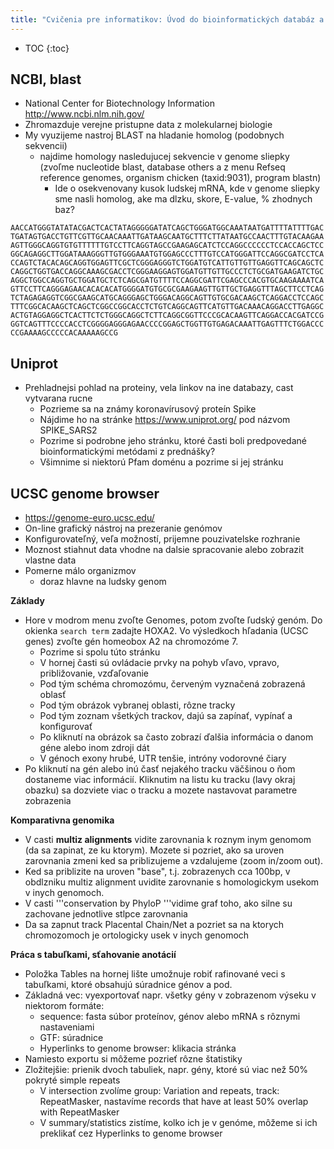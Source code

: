 ```yaml
---
title: "Cvičenia pre informatikov: Úvod do bioinformatických databáz a on-line nástrojov"
---
```


* TOC
{:toc}


## NCBI, blast

  - National Center for Biotechnology Information
    <http://www.ncbi.nlm.nih.gov/>
  - Zhromazduje verejne pristupne data z molekularnej biologie
  - My vyuzijeme nastroj BLAST na hladanie homolog (podobnych sekvencii)
    - najdime homology nasledujucej sekvencie v genome sliepky (zvoľme
        nucleotide blast, database others a z menu Refseq reference genomes,
        organism chicken (taxid:9031), program blastn)
      - Ide o osekvenovany kusok ludskej mRNA, kde v genome sliepky sme
        nasli homolog, ake ma dlzku, skore, E-value, % zhodnych baz?


```
AACCATGGGTATATACGACTCACTATAGGGGGATATCAGCTGGGATGGCAAATAATGATTTTATTTTGAC
TGATAGTGACCTGTTCGTTGCAACAAATTGATAAGCAATGCTTTCTTATAATGCCAACTTTGTACAAGAA
AGTTGGGCAGGTGTGTTTTTTGTCCTTCAGGTAGCCGAAGAGCATCTCCAGGCCCCCCTCCACCAGCTCC
GGCAGAGGCTTGGATAAAGGGTTGTGGGAAATGTGGAGCCCTTTGTCCATGGGATTCCAGGCGATCCTCA
CCAGTCTACACAGCAGGTGGAGTTCGCTCGGGAGGGTCTGGATGTCATTGTTGTTGAGGTTCAGCAGCTC
CAGGCTGGTGACCAGGCAAAGCGACCTCGGGAAGGAGTGGATGTTGTTGCCCTCTGCGATGAAGATCTGC
AGGCTGGCCAGGTGCTGGATGCTCTCAGCGATGTTTTCCAGGCGATTCGAGCCCACGTGCAAGAAAATCA
GTTCCTTCAGGGAGAACACACACATGGGGATGTGCGCGAAGAAGTTGTTGCTGAGGTTTAGCTTCCTCAG
TCTAGAGAGGTCGGCGAAGCATGCAGGGAGCTGGGACAGGCAGTTGTGCGACAAGCTCAGGACCTCCAGC
TTTCGGCACAAGCTCAGCTCGGCCGGCACCTCTGTCAGGCAGTTCATGTTGACAAACAGGACCTTGAGGC
ACTGTAGGAGGCTCACTTCTCTGGGCAGGCTCTTCAGGCGGTTCCCGCACAAGTTCAGGACCACGATCCG
GGTCAGTTTCCCCACCTCGGGGAGGGAGAACCCCGGAGCTGGTTGTGAGACAAATTGAGTTTCTGGACCC
CCGAAAAGCCCCCACAAAAAGCCG
```

## Uniprot

  - Prehladnejsi pohlad na proteiny, vela linkov na ine databazy, cast
    vytvarana rucne
      - Pozrieme sa na známy koronavírusový proteín Spike
      - Nájdime ho na stránke <https://www.uniprot.org/> pod názvom
        SPIKE\_SARS2
      - Pozrime si podrobne jeho stránku, ktoré časti boli predpovedané
        bioinformatickými metódami z prednášky?
      - Všimnime si niektorú Pfam doménu a pozrime si jej stránku

## UCSC genome browser

  - <https://genome-euro.ucsc.edu/>
  - On-line grafický nástroj na prezeranie genómov
  - Konfigurovateľný, veľa možností, prijemne pouzivatelske rozhranie
  - Moznost stiahnut data vhodne na dalsie spracovanie alebo zobrazit
    vlastne data
  - Pomerne málo organizmov
      - doraz hlavne na ludsky genom

**Základy**

  - Hore v modrom menu zvoľte Genomes, potom zvoľte ľudský genóm. Do
    okienka `search term` zadajte HOXA2. Vo výsledkoch hľadania (UCSC
    genes) zvoľte gén homeobox A2 na chromozóme 7.
      - Pozrime si spolu túto stránku
      - V hornej časti sú ovládacie prvky na pohyb vľavo, vpravo,
        približovanie, vzďaľovanie
      - Pod tým schéma chromozómu, červeným vyznačená zobrazená oblasť
      - Pod tým obrázok vybranej oblasti, rôzne tracky
      - Pod tým zoznam všetkých trackov, dajú sa zapínať, vypínať a
        konfigurovať
      - Po kliknutí na obrázok sa často zobrazí ďalšia informácia o
        danom géne alebo inom zdroji dát
      - V génoch exony hrubé, UTR tenšie, intróny vodorovné čiary
  - Po kliknutí na gén alebo inú časť nejakého tracku väčšinou o ňom
    dostaneme viac informácií. Kliknutim na listu ku tracku (lavy okraj
    obazku) sa dozviete viac o tracku a mozete nastavovat parametre
    zobrazenia

**Komparativna genomika**

  - V casti **multiz alignments** vidite zarovnania k roznym inym
    genomom (da sa zapinat, ze ku ktorym). Mozete si pozriet, ako sa
    uroven zarovnania zmeni ked sa priblizujeme a vzdalujeme (zoom
    in/zoom out).
  - Ked sa priblizite na uroven "base", t.j. zobrazenych cca 100bp, v
    obdlzniku multiz alignment uvidite zarovnanie s homologickym usekom
    v inych genomoch.
  - V casti '''conservation by PhyloP '''vidime graf toho, ako silne su
    zachovane jednotlive stlpce zarovnania
  - Da sa zapnut track Placental Chain/Net a pozriet sa na ktorych
    chromozomoch je ortologicky usek v inych genomoch

**Práca s tabuľkami, sťahovanie anotácií**

  - Položka Tables na hornej lište umožnuje robiť rafinované veci s
    tabuľkami, ktoré obsahujú súradnice génov a pod.
  - Základná vec: vyexportovať napr. všetky gény v zobrazenom výseku v
    niektorom formáte:
      - sequence: fasta súbor proteínov, génov alebo mRNA s rôznymi
        nastaveniami
      - GTF: súradnice
      - Hyperlinks to genome browser: klikacia stránka
  - Namiesto exportu si môžeme pozrieť rôzne štatistiky
  - Zložitejšie: prienik dvoch tabuliek, napr. gény, ktoré sú viac než
    50% pokryté simple repeats
      - V intersection zvolíme group: Variation and repeats, track:
        RepeatMasker, nastavíme records that have at least 50% overlap
        with RepeatMasker
      - V summary/statistics zistíme, kolko ich je v genóme, môžeme si
        ich preklikať cez Hyperlinks to genome browser
